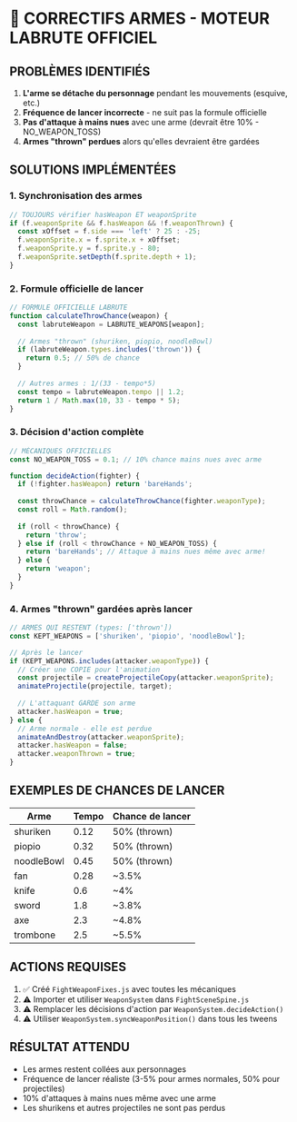 # 🔧 CORRECTIFS ARMES - MOTEUR LABRUTE OFFICIEL

## PROBLÈMES IDENTIFIÉS

1. **L'arme se détache du personnage** pendant les mouvements (esquive, etc.)
2. **Fréquence de lancer incorrecte** - ne suit pas la formule officielle
3. **Pas d'attaque à mains nues** avec une arme (devrait être 10% - NO_WEAPON_TOSS)
4. **Armes "thrown" perdues** alors qu'elles devraient être gardées

## SOLUTIONS IMPLÉMENTÉES

### 1. Synchronisation des armes
```javascript
// TOUJOURS vérifier hasWeapon ET weaponSprite
if (f.weaponSprite && f.hasWeapon && !f.weaponThrown) {
  const xOffset = f.side === 'left' ? 25 : -25;
  f.weaponSprite.x = f.sprite.x + xOffset;
  f.weaponSprite.y = f.sprite.y - 80;
  f.weaponSprite.setDepth(f.sprite.depth + 1);
}
```

### 2. Formule officielle de lancer
```javascript
// FORMULE OFFICIELLE LABRUTE
function calculateThrowChance(weapon) {
  const labruteWeapon = LABRUTE_WEAPONS[weapon];
  
  // Armes "thrown" (shuriken, piopio, noodleBowl)
  if (labruteWeapon.types.includes('thrown')) {
    return 0.5; // 50% de chance
  }
  
  // Autres armes : 1/(33 - tempo*5)
  const tempo = labruteWeapon.tempo || 1.2;
  return 1 / Math.max(10, 33 - tempo * 5);
}
```

### 3. Décision d'action complète
```javascript
// MÉCANIQUES OFFICIELLES
const NO_WEAPON_TOSS = 0.1; // 10% chance mains nues avec arme

function decideAction(fighter) {
  if (!fighter.hasWeapon) return 'bareHands';
  
  const throwChance = calculateThrowChance(fighter.weaponType);
  const roll = Math.random();
  
  if (roll < throwChance) {
    return 'throw';
  } else if (roll < throwChance + NO_WEAPON_TOSS) {
    return 'bareHands'; // Attaque à mains nues même avec arme!
  } else {
    return 'weapon';
  }
}
```

### 4. Armes "thrown" gardées après lancer
```javascript
// ARMES QUI RESTENT (types: ['thrown'])
const KEPT_WEAPONS = ['shuriken', 'piopio', 'noodleBowl'];

// Après le lancer
if (KEPT_WEAPONS.includes(attacker.weaponType)) {
  // Créer une COPIE pour l'animation
  const projectile = createProjectileCopy(attacker.weaponSprite);
  animateProjectile(projectile, target);
  
  // L'attaquant GARDE son arme
  attacker.hasWeapon = true;
} else {
  // Arme normale - elle est perdue
  animateAndDestroy(attacker.weaponSprite);
  attacker.hasWeapon = false;
  attacker.weaponThrown = true;
}
```

## EXEMPLES DE CHANCES DE LANCER

| Arme | Tempo | Chance de lancer |
|------|-------|------------------|
| shuriken | 0.12 | 50% (thrown) |
| piopio | 0.32 | 50% (thrown) |
| noodleBowl | 0.45 | 50% (thrown) |
| fan | 0.28 | ~3.5% |
| knife | 0.6 | ~4% |
| sword | 1.8 | ~3.8% |
| axe | 2.3 | ~4.8% |
| trombone | 2.5 | ~5.5% |

## ACTIONS REQUISES

1. ✅ Créé `FightWeaponFixes.js` avec toutes les mécaniques
2. ⚠️ Importer et utiliser `WeaponSystem` dans `FightSceneSpine.js`
3. ⚠️ Remplacer les décisions d'action par `WeaponSystem.decideAction()`
4. ⚠️ Utiliser `WeaponSystem.syncWeaponPosition()` dans tous les tweens

## RÉSULTAT ATTENDU

- Les armes restent collées aux personnages
- Fréquence de lancer réaliste (3-5% pour armes normales, 50% pour projectiles)
- 10% d'attaques à mains nues même avec une arme
- Les shurikens et autres projectiles ne sont pas perdus